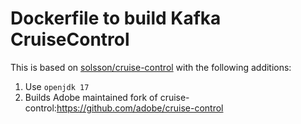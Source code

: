 # Dockerfile to build Kafka CruiseControl

This is based on [solsson/cruise-control](https://github.com/solsson/dockerfiles/tree/master/cruise-control) with the following additions:
1. Use `openjdk 17`
1. Builds Adobe maintained fork of cruise-control:https://github.com/adobe/cruise-control
